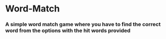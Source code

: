 # Word-Match

### A simple word match game where you have to find the correct word from the options with the hit words provided
